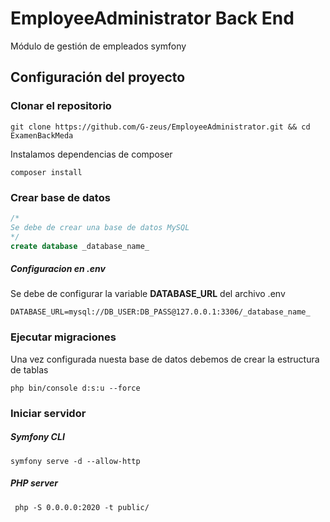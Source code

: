 # EmployeeAdministrator Back End

Módulo de gestión de empleados symfony

## Configuración del proyecto
### Clonar el repositorio
``` shell
git clone https://github.com/G-zeus/EmployeeAdministrator.git && cd ExamenBackMeda 
```
Instalamos dependencias de composer
``` shell
composer install
```
### Crear base de datos
```SQL
/*
Se debe de crear una base de datos MySQL
*/
create database _database_name_
```
##### Configuracion en .env
Se debe de configurar la variable **DATABASE_URL** del archivo .env
```
DATABASE_URL=mysql://DB_USER:DB_PASS@127.0.0.1:3306/_database_name_
```

### Ejecutar migraciones
Una vez configurada nuesta base de datos debemos de crear la estructura de tablas
``` shell
php bin/console d:s:u --force  
```
### Iniciar servidor
##### Symfony CLI
``` shell
symfony serve -d --allow-http
```
##### PHP server
``` shell
 php -S 0.0.0.0:2020 -t public/
```
